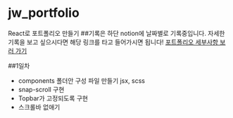 # jw_portfolio

React로 포트폴리오 만들기 
##기록은 하단 notion에 날짜별로 기록중입니다.
 자세한 기록을 보고 싶으시다면 해당 링크를 타고 들어가시면 됩니다!
[포트폴리오 세부사항 보러 가기](https://www.notion.so/React-20d4675a48d046e6addacfffad799961)

##1일차

- components 폴더안 구성 파일 만들기 jsx, scss
- snap-scroll 구현
- Topbar가 고정되도록 구현
- 스크롤바 없애기
